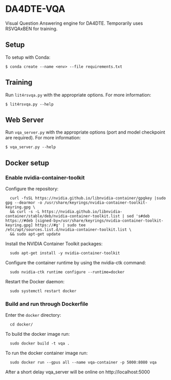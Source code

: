 # DA4DTE-VQA

Visual Question Answering engine for DA4DTE. Temporarily uses RSVQAxBEN for training. 

## Setup

To setup with Conda:

`$ conda create --name <env> --file requirements.txt`

## Training

Run `lit4rsvqa.py` with the appropriate options. For more information: 

`$ lit4rsvqa.py --help`

## Web Server

Run `vqa_server.py` with the appropriate options (port and model checkpoint are required). For more information: 

`$ vqa_server.py --help`

## Docker setup

### Enable nvidia-container-toolkit

Configure the repository:

      curl -fsSL https://nvidia.github.io/libnvidia-container/gpgkey |sudo gpg --dearmor -o /usr/share/keyrings/nvidia-container-toolkit-keyring.gpg \
      && curl -s -L https://nvidia.github.io/libnvidia-container/stable/deb/nvidia-container-toolkit.list | sed 's#deb https://#deb [signed-by=/usr/share/keyrings/nvidia-container-toolkit-keyring.gpg] https://#g' | sudo tee                   /etc/apt/sources.list.d/nvidia-container-toolkit.list \
      && sudo apt-get update

Install the NVIDIA Container Toolkit packages:

      sudo apt-get install -y nvidia-container-toolkit

Configure the container runtime by using the nvidia-ctk command:

      sudo nvidia-ctk runtime configure --runtime=docker

Restart the Docker daemon:

      sudo systemctl restart docker

### Build and run through Dockerfile

Enter the `docker` directory:

      cd docker/

To build the docker image run:

      sudo docker build -t vqa .

To run the docker container image run:

      sudo docker run --gpus all --name vqa-container -p 5000:8080 vqa

After a short delay vqa_server will be online on http://localhost:5000

